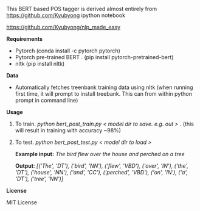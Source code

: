 This BERT based POS tagger is derived almost entirely from https://github.com/Kyubyong ipython notebook

https://github.com/Kyubyong/nlp_made_easy

**Requirements**

- Pytorch (conda install -c pytorch pytorch)
- Pytorch pre-trained BERT . (pip install pytorch-pretrained-bert)
- nltk (pip install nltk)


**Data**

- Automatically fetches treenbank training data using nltk (when running first time, it will prompt  to install treebank. This can from within python prompt in command line)


**Usage**

1. To train. _python bert_post_train.py < model dir to save. e.g. out >_ . (this will result in training with accuracy ~98%)

3. To test. _python bert_post_test.py < model dir to load >_

    __Example input:__ _The bird flew over the house and perched on a tree_

    __Output__:   _[('The', 'DT'), ('bird', 'NN'), ('flew', 'VBD'), ('over', 'IN'), ('the', 'DT'), ('house', 'NN'), ('and', 'CC'), ('perched', 'VBD'), ('on', 'IN'), ('a', 'DT'), ('tree', 'NN')]_



**License**

MIT License
